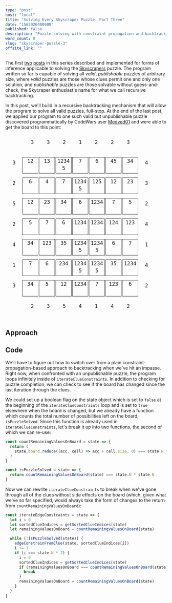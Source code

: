 ```yaml
---
type: "post"
host: "local"
title: "Solving Every Skyscraper Puzzle: Part Three"
date: "1563926400000"
published: false
description: "Puzzle-solving with constraint propagation and backtracking search in Javascript. Covers recursive backtracking and its optimization."
word_count: 0
slug: "skyscraper-puzzle-3"
offsite_link: ""
---
```


<style>
td {border: none; padding: 0px; text-align: center; display: inline-block; margin: 1px; }
.md_table {margin: 5px auto; font-family: "IBM Plex Mono", monospace; text-align: center; border-collapse: separate;}
@media (max-width: 700px) {
  .md_table {
    font-size: 0.9em;
  }
}
.small td { width: 1.5em; height: 1.5em;}
.large td { width: 3em; height: 3em; padding-top: 0.75em;}
@media (max-width: 700px) {
  .large {
    font-size: 0.8em;
  }
}
.smalltext .border {
  font-size: 1em;
  padding-top: 0.1em;
  line-height: 22px;
}
@media (max-width: 700px) {
  .smalltext {
    line-height: 15px;
    font-size: 0.3em;
  }
  .smalltext .border {
    line-height: 12px;
  }
}
.border {border: 1px solid #313131;}
.dark {background-color: rgb(230, 230, 235);}
.green {color: darkgreen;}
.red {color: red;}
.sequence-list {font-family: "IBM Plex Mono", monospace; display: flex; flex-direction: column; align-items: center; }

</style>

The first [two](/writing/skyscraper-puzzle-1) [posts](/writing/skyscraper-puzzle-2) in this series described and implemented for forms of inference applicable to solving the [Skyscrapers](https://www.conceptispuzzles.com/index.aspx?uri=puzzle/skyscrapers) puzzle. The program written so far is capable of solving all _valid_, _publishable_ puzzles of arbitrary size, where _valid_ puzzles are those whose clues permit one and only one solution, and _publishable_ puzzles are those solvable without guess-and-check, the Skycraper enthusiast's name for what we call recursive backtracking.

In this post, we'll build in a recursive backtracking mechanism that will allow the program to solve all valid puzzles, full-stop. At the end of the last post, we applied our program to one such valid but unpublishable puzzle discovered programmatically by CodeWars user [Medved01](https://www.codewars.com/users/medved01) and were able to get the board to this point:

<table class="md_table large smalltext">
  <tbody>
  <tr>
    <td> </td>
    <td>3</td>
    <td>3</td>
    <td>2</td>
    <td>1</td>
    <td>2</td>
    <td>2</td>
    <td>3</td>
    <td> </td>
  </tr>
  <tr>
    <td>3</td>
    <td class="border">12</td>
    <td class="border">13</td>
    <td class="border">12345</td>
    <td class="border">7</td>
    <td class="border">6</td>
    <td class="border">45</td>
    <td class="border">34</td>
    <td>4</td>
  </tr>
  <tr>
    <td>2</td>
    <td class="border">6</td>
    <td class="border">4</td>
    <td class="border">7</td>
    <td class="border">12345</td>
    <td class="border">125</td>
    <td class="border">12</td>
    <td class="border">23</td>
    <td>3</td>
  </tr>
  <tr>
    <td>5</td>
    <td class="border">12</td>
    <td class="border">23</td>
    <td class="border">34</td>
    <td class="border">6</td>
    <td class="border">1234</td>
    <td class="border">7</td>
    <td class="border">5</td>
    <td>2</td>
  </tr>
  <tr>
    <td>2</td>
    <td class="border">5</td>
    <td class="border">7</td>
    <td class="border">6</td>
    <td class="border">1234</td>
    <td class="border">1234</td>
    <td class="border">124</td>
    <td class="border">123</td>
    <td>4</td>
  </tr>
  <tr>
    <td>4</td>
    <td class="border">34</td>
    <td class="border">123</td>
    <td class="border">35</td>
    <td class="border">12345</td>
    <td class="border">12345</td>
    <td class="border">6</td>
    <td class="border">7</td>
    <td>1</td>
  </tr>
  <tr>
    <td>1</td>
    <td class="border">7</td>
    <td class="border">6</td>
    <td class="border">234</td>
    <td class="border">12345</td>
    <td class="border">12345</td>
    <td class="border">35</td>
    <td class="border">1234</td>
    <td>4</td>
  </tr>
  <tr>
    <td>3</td>
    <td class="border">34</td>
    <td class="border">5</td>
    <td class="border">12</td>
    <td class="border">1234</td>
    <td class="border">7</td>
    <td class="border">123</td>
    <td class="border">6</td>
    <td>2</td>
  </tr>
  <tr>
    <td></td>
    <td>2</td>
    <td>3</td>
    <td>5</td>
    <td>4</td>
    <td>1</td>
    <td>4</td>
    <td>2</td>
    <td> </td>
  </tr>
</tbody>
</table>

## Approach

## Code

We'll have to figure out how to switch over from a plain constraint-propagation-based approach to backtracking when we've hit an impasse. Right now, when confronted with an unpublishable puzzle, the program loops infinitely inside of `iterateClueConstraints`. In addition to checking for puzzle completion, we can check to see if the board has changed since the last iteration through the clues.

We could set up a boolean flag on the state object which is set to `false` at the beginning of the `iterateClueConstraints` loop and is set to `true` elsewhere when the board is changed, but we already have a function which counts the total number of possibilities left on the board, `isPuzzleSolved`. Since this function is already used in `iterateClueConstraints`, let's break it up into two functions, the second of which we can re-use:

```js
const countRemainingValuesOnBoard = state => {
  return (
    state.board.reduce((acc, cell) => acc + cell.size, 0) === state.N * state.N
  )
}

const isPuzzleSolved = state => {
  return countRemainingValuesOnBoard(state) === state.N * state.N
}
```

Now we can rewrite `iterateClueConstraints` to break when we've gone through all of the clues without side effects on the board (which, given what we've so far specified, would always take the form of changes to the return from `countRemainingValuesOnBoard`):

```js
const iterateEdgeConstraints = state => {
  let i = 0
  let sortedClueIndices = getSortedClueIndices(state)
  let remainingValuesOnBoard = countRemainingValuesOnBoard(state)

  while (!isPuzzleSolved(state)) {
    edgeConstrainFromClue(state, sortedClueIndices[i])
    i += 1
    if (i === state.N * 2) {
      i = 0
      sortedClueIndices = getSortedClueIndices(state)
      if (remainingValuesOnBoard === countRemainingValuesOnBoard(state)) {
        break
      }
      remainingValuesOnBoard = countRemainingValuesOnBoard(state)
    }
  }
}
```
